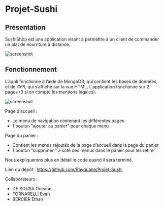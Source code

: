 # Projet-Sushi

## Présentation
SushiShop est une application visant à permettre à un client de commander un plat de nourriture à distance.

![screenshot](https://user-images.githubusercontent.com/78152375/145978823-aac7d44e-eec8-4d3f-aa8f-e3ae9f0435bc.png)

## Fonctionnement
L’appli fonctionne à l’aide de MongoDB, qui contient les bases de données, et de l’API, qui s’affiche sur la vue HTML. 
L'application fonctionne sur 2 pages (3 si on compte les mentions légales).

![screenshot](https://user-images.githubusercontent.com/78152375/145639775-a81ec115-d56f-47c5-a40a-49950525e735.png)

Page d’accueil :
- Le menu de navigation contenant les différentes pages
- 1 bouton "ajouter au panier" pour chaque menu

Page du panier :
- Contient les menus rajoutés de la page d’accueil dans la page du panier
- 1 bouton "supprimer " à coté des menus dans le panier pour les retirer



Nous expliquerons plus en détail le code quand il sera terminé.



Lien du dépôt : https://github.com/Rayquane/Projet-Sushi

Collaborateurs :
- DE SOUSA Océane
- FORNARELLI Evan
- BERCIER Ethan
